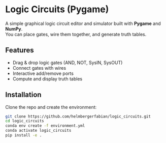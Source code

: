 # Logic Circuits (Pygame)

A simple graphical logic circuit editor and simulator built with **Pygame** and **NumPy**.  
You can place gates, wire them together, and generate truth tables.

## Features
- Drag & drop logic gates (AND, NOT, SysIN, SysOUT)
- Connect gates with wires
- Interactive add/remove ports
- Compute and display truth tables

## Installation
Clone the repo and create the environment:

```bash
git clone https://github.com/helmbergerfabian/logic_circuits.git
cd logic_circuits
conda env create -f environment.yml
conda activate logic_circuits
pip install -e .
